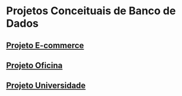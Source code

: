 # Projetos Conceituais de Banco de Dados

## [Projeto E-commerce](https://github.com/monyzeweber/SQL-Database-EER/tree/main/Projetos%20-%20Modelagem%20de%20dados/E-commerce)

## [Projeto Oficina](https://github.com/monyzeweber/SQL-Database-EER/tree/main/Projetos%20-%20Modelagem%20de%20dados/Oficina)

## [Projeto Universidade]()
